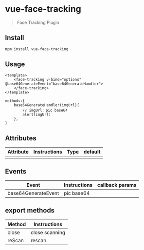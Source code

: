 # vue-face-tracking

> Face Tracking Plugin

## Install

``` bash
npm install vue-face-tracking
```

## Usage
``` vue
<template>
    <face-tracking v-bind="options" @base64GenerateEvent="base64GenerateHandler">
    </face-tracking>
</template>

methods:{
    base64GenerateHandler(imgUrl){
    	// imgUrl：pic base64
        alert(imgUrl)
    },
}
```

## Attributes

| Attribute | Instructions | Type | default |
| ---- | ---- | ---- | ------ |
|      |      |      |        |

## Events

| Event                | Instructions                         | callback params |
| ------------------- | ---------------------------- | -------- |
| base64GenerateEvent | pic base64 |          |

## export methods

| Method | Instructions     |
| ------ | -------- |
| close  | close scanning |
| reScan | rescan |


